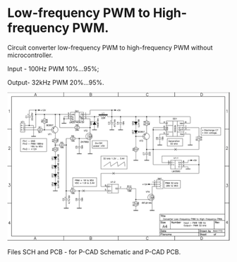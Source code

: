 # Low-frequency PWM to High-frequency PWM.
Circuit converter low-frequency PWM to high-frequency PWM without microcontroller.

Input - 100Hz PWM 10%...95%;

Output- 32kHz PWM 20%...95%.

![Circuit diagram](https://github.com/nva1773/Converter-low-frequency-PWM-to-high-frequency-PWM-without-microcontroller./blob/main/High_PWM_from_Low_PWM.PNG)

Files SCH and PCB - for P-CAD Schematic and P-CAD РСВ.
